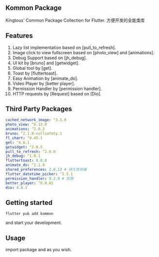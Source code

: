 <!-- 
This README describes the package. If you publish this package to pub.dev,
this README's contents appear on the landing video for your package.

For information about how to write a good package README, see the guide for
[writing package pages](https://dart.dev/guides/libraries/writing-package-pages). 

For general information about developing packages, see the Dart guide for
[creating packages](https://dart.dev/guides/libraries/create-library-packages)
and the Flutter guide for
[developing packages and plugins](https://flutter.dev/developing-packages). 
-->

## Kommon Package

Kingtous' Common Package Collection for Flutter. 
方便开发的全能类库

## Features

1. Lazy list implementation based on [pull_to_refresh].
2. Image click to view fullscreen based on [photo_view] and [animations].
2. Debug Support based on [jh_debug].
3. UI kit by [bruno] and [getwidget].
4. Global tool by [get].
5. Toast by [fluttertoast].
6. Easy Animation by [animate_do].
7. Video Player by [better player].
8. Permission Handler by [permission handler].
9. HTTP requests by [Request] based on [Dio].


## Third Party Packages

```yaml
cached_network_image: ^3.1.0
photo_view: ^0.13.0
animations: ^2.0.2
bruno: ^2.1.0-nullsafety.1
fl_chart: ^0.45.1
get: ^4.6.1
getwidget: ^2.0.5
pull_to_refresh: ^2.0.0
jh_debug: ^1.0.1
fluttertoast: 8.0.8
animate_do: ^2.1.0
shared_preferences: 2.0.13 # 持久性存储
flutter_datetime_picker: ^1.5.1
permission_handler: 9.2.0 # 权限
better_player: ^0.0.81
dio: 4.0.3
```
## Getting started

```shell
flutter pub add kommon
```

and start your development.


## Usage

import package and as you wish.


